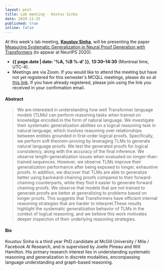 ```yaml
---
layout: post
title: Lab meeting - Kostuv Sinha
date: 2020-11-25
published: true
inline: false 
---
```


At this week's lab meeting, [**Koustuv Sinha**](/people/sinha.koustuv), will be presenting the paper [Measuring Systematic Generalization in Neural Proof Generation with Transformers](https://arxiv.org/abs/2009.14786) (to appear at NeurIPS 2020).

- **{{ page.date | date: '%A, %B %-d' }}**, **13:30–14:30** (Montreal time, UTC-4).
- Meetings are via Zoom. If you would like to attend the meeting but have not yet registered for this semester's MCQLL meetings, please do so at [this link](https://umontreal.zoom.us/meeting/register/tJElc--sqTgqGdawmDQZbO0Cvc7IOK5MLmae). If you have already registered, please join using the link you received in your confirmation email.

#### Abstract

<blockquote>
	We are interested in understanding how well Transformer language models (TLMs) can perform reasoning tasks when trained on knowledge encoded in the form of natural language. We investigate their systematic generalization abilities on a logical reasoning task in natural language, which involves reasoning over relationships between entities grounded in first-order logical proofs. Specifically, we perform soft theorem-proving by leveraging TLMs to generate natural language proofs. We test the generated proofs for logical consistency, along with the accuracy of the final inference. We observe length-generalization issues when evaluated on longer-than-trained sequences. However, we observe TLMs improve their generalization performance after being exposed to longer, exhaustive proofs. In addition, we discover that TLMs are able to generalize better using backward-chaining proofs compared to their forward-chaining counterparts, while they find it easier to generate forward chaining proofs. We observe that models that are not trained to generate proofs are better at generalizing to problems based on longer proofs. This suggests that Transformers have efficient internal reasoning strategies that are harder to interpret.These results highlight the systematic generalization behavior of TLMs in the context of logical reasoning, and we believe this work motivates deeper inspection of their underlying reasoning strategies.
</blockquote>

#### Bio

Koustuv Sinha is a third year PhD candidate at McGill University / Mila / Facebook AI Research, and is supervised by Joelle Pineau and Will Hamilton. His primary research interest lies in understanding systematic reasoning and generalization in discrete modalities, encompassing language understanding and graph-based reasoning.